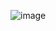 

![image](https://github.com/DongilVision/DevOps/assets/29625147/4283cce0-f039-44a6-8c6d-cadad40360d2)
